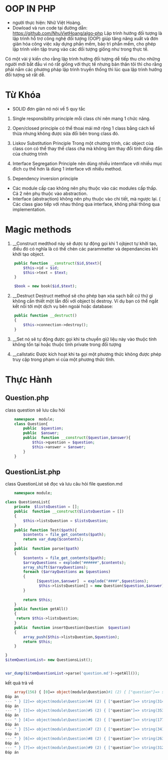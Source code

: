 # OOP IN PHP
* người thực hiện: Nhữ Việt Hoàng.
* Dowload và run code tại đường dẫn: https://github.com/NhuVietHoang/algo-php
Lập trình hướng đối tượng là lập trình hỗ trợ công nghệ đối tượng (OOP) giúp tăng năng xuất và đơn giản hóa công việc xây dựng phần mềm, bảo trì phần mềm, cho phép lập trình viên tập trung vào các đối tượng giống như trong thực tế.

Có một vài ý kiến cho rằng lập trình hướng đối tượng dễ tiếp thu cho những người mới bắt đầu vì nó rất giống với thực tế nhưng bản thân tôi thì cho rằng phải nắm các phương pháp lập trình truyền thống thì lúc qua lập trình hướng đối tượng sẽ rất dễ.

# Từ Khóa
* SOLID
đơn giản nó nói về 5 quy tắc 
1. Single responsibility principle
mỗi class chỉ nên mang 1 chức năng.

2. Open/closed principle
có thể thoai mái mở rộng 1 class bằng cách kế thừa nhưng không được sửa đổi bên trong class đó.

3. Liskov Substitution Principle
Trong một chương trình, các object của class con có thể thay thế class cha mà không làm thay đổi tính đúng đắn của chương trình

4. Interface Segregation Principle
nên dùng nhiều internface với nhiều mục đích cụ thể hơn là dùng 1 interface với nhiều method.

5. Dependency inversion principle
- Các module cấp cao không nên phụ thuộc vào các modules cấp thấp. 
   Cả 2 nên phụ thuộc vào abstraction.
- Interface (abstraction) không nên phụ thuộc vào chi tiết, mà ngược lại.
( Các class giao tiếp với nhau thông qua interface, 
không phải thông qua implementation.

# Magic methods
1. __Construct
medthod này sẽ được tự động gọi khi 1 ojbject tự khởi tạo, điều đó có nghĩa là có thể chèn các parammetter và dependancies khi khởi tạo object.

```php
    public function __construct($id,$text){
        $this->id = $id;
        $this->text = $text;
    }

    $book = new book($id,$text);
```
2. __Destruct
Destruct method sẽ cho phép bạn xóa sạch bất cứ thứ gì không cần thiết một lần đối với object bị destroy. Ví dụ bạn có thể ngắt kết nối tới một dịch vụ bên ngoài hoặc database:
```php
    public function __destruct()
    {
        $this->connection->destroy();
    }

```
3. __Set
nó sẽ tự động được gọi khi ta chuyền giữ liệu này vào thuộc tính không tồn tại hoặc thuộc tính private trong đối tượng

4. __callstatic
Được kích hoạt khi ta gọi một phương thức không được phép truy cập trong phạm vi của một phương thức tĩnh.

# Thực Hành

## Question.php
class question sẽ lưu câu hỏi
```php
    namespace  module;
    class Question{
        public  $question;
        public  $answer;
        public  function __construct($question,$answer){
            $this->question = $question;
            $this->answer = $answer;
        }
    }

```
## QuestionList.php
class QuestionList sẽ đọc và lưu câu hỏi file question.md 
```php
    namespace module;

class QuestionsList{
    private  $listsQuestion = [];
    public  function __construct($listsQuestion = [])
    {
        $this->listsQuestion = $listsQuestion;
    }
    public function Test($path){
        $contents = file_get_contents($path);
        return var_dump($contents);
    }
    public  function parse($path)
    {
        $contents = file_get_contents($path);
        $arrayQuestions = explode("######",$contents);
        array_shift($arrayQuestions);
        foreach ($arrayQuestions as $questions)
        {
              [$question,$answer]  = explode("####",$questions);
               $this->listsQuestion[] = new Question($question,$answer);
        }
     
        return $this;
    }
    public function getAll()
    {
     return $this->listsQuestion;
    }
    public  function insertQuestion(Question  $question)
    {
        array_push($this->listsQuestion,$question);
        return $this;
    }

}
$itemQuestionList= new QuestionsList();


var_dump($itemQuestionList->parse('question.md')->getAll());

```
kết quả trả về
```php
    array(156) { [0]=> object(module\Question)#1 (2) { ["question"]=> string(13) "Khabanhsdasda" ["answer"]=> string(15) "Hoaádasangbanh" } [1]=> object(module\Question)#3 (2) { ["question"]=> string(333) " 1. Output là gì? ```javascript function sayHi() { console.log(name); console.log(age); var name = "Lydia"; let age = 21; } sayHi(); ``` - A: `Lydia` và `undefined` - B: `Lydia` và `ReferenceError` - C: `ReferenceError` và `21` - D: `undefined` và `ReferenceError`
Đáp án
--- " } [2]=> object(module\Question)#4 (2) { ["question"]=> string(314) " 2. Output sẽ là gì? ```javascript for (var i = 0; i < 3; i++) { setTimeout(() => console.log(i), 1); } for (let i = 0; i < 3; i++) { setTimeout(() => console.log(i), 1); } ``` - A: `0 1 2` and `0 1 2` - B: `0 1 2` and `3 3 3` - C: `3 3 3` and `0 1 2`
Đáp án
--- " } [3]=> object(module\Question)#5 (2) { ["question"]=> string(353) " 3. Output sẽ là gì? ```javascript const shape = { radius: 10, diameter() { return this.radius * 2; }, perimeter: () => 2 * Math.PI * this.radius }; shape.diameter(); shape.perimeter(); ``` - A: `20` and `62.83185307179586` - B: `20` and `NaN` - C: `20` and `63` - D: `NaN` and `63`
Đáp án
--- " } [4]=> object(module\Question)#6 (2) { ["question"]=> string(177) " 4. Output là gì? ```javascript +true; !"Lydia"; ``` - A: `1` and `false` - B: `false` and `NaN` - C: `false` and `false`
Đáp án
--- " } [5]=> object(module\Question)#7 (2) { ["question"]=> string(341) " 5. Cái nào đúng? ```javascript const bird = { size: "small" }; const mouse = { name: "Mickey", small: true }; ``` - A: `mouse.bird.size` không hợp lệ - B: `mouse[bird.size]` không hợp lệ - C: `mouse[bird["size"]]` không hợp lệ - D: Tất cả đều hợp lệ
Đáp án
--- " } [6]=> object(module\Question)#8 (2) { ["question"]=> string(263) " 6. Output là gì? ```javascript let c = { greeting: "Hey!" }; let d; d = c; c.greeting = "Hello"; console.log(d.greeting); ``` - A: `Hello` - B: `Hey` - C: `undefined` - D: `ReferenceError` - E: `TypeError`
Đáp án
--- " } [7]=> object(module\Question)#9 (2) { ["question"]=> string(312) " 7. Output là gì? ```javascript let a = 3; let b = new Number(3); let c = 3; console.log(a == b); console.log(a === b); console.log(b === c); ``` - A: `true` `false` `true` - B: `false` `false` `true` - C: `true` `false` `false` - D: `false` `true` `true`
Đáp án

```